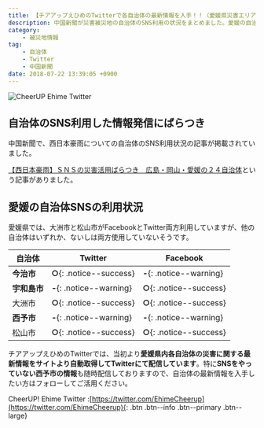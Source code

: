 ```yaml
---
title: 【チアアップえひめのTwitterで各自治体の最新情報を入手！！（愛媛県災害エリア自治体のSNSの利用状況についての報道より）】
description: 中国新聞が災害被災地の自治体のSNS利用の状況をまとめました。愛媛の自治体は。。。？
category:
    - 被災地情報
tag:
    - 自治体
    - Twitter
    - 中国新聞
date: 2018-07-22 13:39:05 +0900
---
```


![CheerUP Ehime Twitter](https://i.gyazo.com/145e8ad01d1b99347efdb2be780ee765.png)

## 自治体のSNS利用した情報発信にばらつき

中国新聞で、西日本豪雨についての自治体のSNS利用状況の記事が掲載されていました。

[【西日本豪雨】ＳＮＳの災害活用ばらつき　広島・岡山・愛媛の２４自治体](http://www.chugoku-np.co.jp/local/news/article.php?comment_id=450251&comment_sub_id=0&category_id=256&utm_source=dlvr.it&utm_medium=twitter)という記事がありました。


## 愛媛の自治体SNSの利用状況

愛媛県では、大洲市と松山市がFacebookとTwitter両方利用していますが、他の自治体はいずれか、ないしは両方使用していないそうです。

| 自治体  | Twitter | Facebook 
--------|-------------------------|-------------------------
|**今治市**  | **○**{: .notice--success} | **-**{: .notice--warning}
|**宇和島市** | **-**{: .notice--warning} | **○**{: .notice--success}
|大洲市   | **○**{: .notice--success} | **○**{: .notice--success}
|**西予市**   | **-**{: .notice--warning} | **-**{: .notice--warning}
|松山市   | **○**{: .notice--success} | **○**{: .notice--success}

チアアップえひめのTwitterでは、当初より**愛媛県内各自治体の災害に関する最新情報をサイトより自動取得してTwitterにて配信しています**。特に**SNSをやっていない西予市の情報**も随時配信しておりますので、自治体の最新情報を入手したい方はフォローしてご活用ください。


CheerUP! Ehime Twitter :[https://twitter.com/EhimeCheerup](https://twitter.com/EhimeCheerup){: .btn .btn--info .btn--primary .btn--large}


